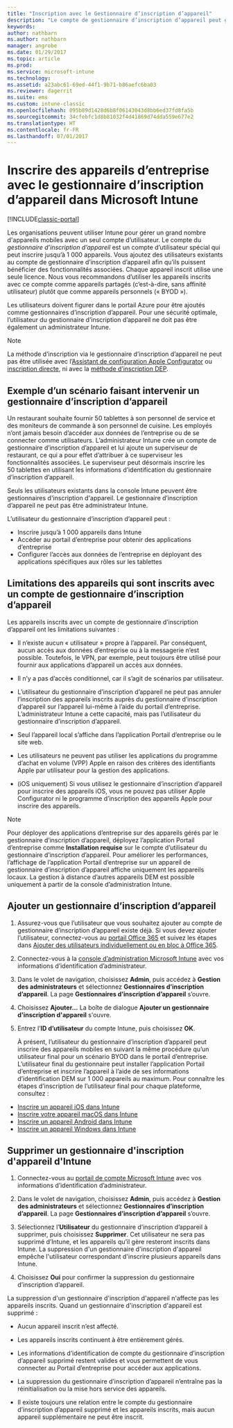 ```yaml
---
title: "Inscription avec le Gestionnaire d’inscription d’appareil"
description: "Le compte de gestionnaire d’inscription d’appareil peut gérer un grand nombre d’appareils mobiles d’entreprise partagés avec un seul compte d’utilisateur."
keywords: 
author: nathbarn
ms.author: nathbarn
manager: angrobe
ms.date: 01/29/2017
ms.topic: article
ms.prod: 
ms.service: microsoft-intune
ms.technology: 
ms.assetid: a23abc61-69ed-44f1-9b71-b86aefc6ba03
ms.reviewer: dagerrit
ms.suite: ems
ms.custom: intune-classic
ms.openlocfilehash: 095b89d1428d6b8f06143043d8bb6ed37fd8fa5b
ms.sourcegitcommit: 34cfebfc1d8b81032f4d41869d74dda559e677e2
ms.translationtype: HT
ms.contentlocale: fr-FR
ms.lasthandoff: 07/01/2017
---
```

# <a name="enroll-corporate-owned-devices-with-the-device-enrollment-manager-in-microsoft-intune"></a>Inscrire des appareils d’entreprise avec le gestionnaire d’inscription d’appareil dans Microsoft Intune

[!INCLUDE[classic-portal](../includes/classic-portal.md)]

Les organisations peuvent utiliser Intune pour gérer un grand nombre d'appareils mobiles avec un seul compte d’utilisateur. Le compte du *gestionnaire d’inscription d’appareil* est un compte d’utilisateur spécial qui peut inscrire jusqu’à 1 000 appareils. Vous ajoutez des utilisateurs existants au compte de gestionnaire d’inscription d’appareil afin qu’ils puissent bénéficier des fonctionnalités associées. Chaque appareil inscrit utilise une seule licence. Nous vous recommandons d’utiliser les appareils inscrits avec ce compte comme appareils partagés (c’est-à-dire, sans affinité utilisateur) plutôt que comme appareils personnels (« BYOD »).  

Les utilisateurs doivent figurer dans le portail Azure pour être ajoutés comme gestionnaires d’inscription d’appareil. Pour une sécurité optimale, l’utilisateur du gestionnaire d’inscription d’appareil ne doit pas être également un administrateur Intune.

>[!NOTE]
>La méthode d’inscription via le gestionnaire d’inscription d’appareil ne peut pas être utilisée avec l’[Assistant de configuration Apple Configurator](ios-setup-assistant-enrollment-in-microsoft-intune.md) ou [inscription directe](ios-direct-enrollment-in-microsoft-intune.md), ni avec la [méthode d’inscription DEP](ios-device-enrollment-program-in-microsoft-intune.md).

## <a name="example-of-a-device-enrollment-manager-scenario"></a>Exemple d’un scénario faisant intervenir un gestionnaire d’inscription d’appareil

Un restaurant souhaite fournir 50 tablettes à son personnel de service et des moniteurs de commande à son personnel de cuisine. Les employés n’ont jamais besoin d’accéder aux données de l’entreprise ou de se connecter comme utilisateurs. L’administrateur Intune crée un compte de gestionnaire d’inscription d’appareil et lui ajoute un superviseur de restaurant, ce qui a pour effet d’attribuer à ce superviseur les fonctionnalités associées. Le superviseur peut désormais inscrire les 50 tablettes en utilisant les informations d’identification du gestionnaire d’inscription d’appareil.

Seuls les utilisateurs existants dans la console Intune peuvent être gestionnaires d'inscription d'appareil. Le gestionnaire d’inscription d’appareil ne peut pas être administrateur Intune.

L’utilisateur du gestionnaire d’inscription d’appareil peut :

-   Inscrire jusqu’à 1 000 appareils dans Intune
-   Accéder au portail d’entreprise pour obtenir des applications d’entreprise
-   Configurer l’accès aux données de l’entreprise en déployant des applications spécifiques aux rôles sur les tablettes

## <a name="limitations-of-devices-that-are-enrolled-with-a-dem-account"></a>Limitations des appareils qui sont inscrits avec un compte de gestionnaire d’inscription d’appareil

Les appareils inscrits avec un compte de gestionnaire d’inscription d’appareil ont les limitations suivantes :

  - Il n’existe aucun « utilisateur » propre à l’appareil. Par conséquent, aucun accès aux données d’entreprise ou à la messagerie n’est possible. Toutefois, le VPN, par exemple, peut toujours être utilisé pour fournir aux applications d’appareil un accès aux données.

  - Il n’y a pas d’accès conditionnel, car il s’agit de scénarios par utilisateur.

  - L’utilisateur du gestionnaire d’inscription d’appareil ne peut pas annuler l’inscription des appareils inscrits auprès du gestionnaire d’inscription d’appareil sur l’appareil lui-même à l’aide du portail d’entreprise. L’administrateur Intune a cette capacité, mais pas l’utilisateur du gestionnaire d’inscription d’appareil.

  - Seul l’appareil local s’affiche dans l’application Portail d’entreprise ou le site web.

  - Les utilisateurs ne peuvent pas utiliser les applications du programme d’achat en volume (VPP) Apple en raison des critères des identifiants Apple par utilisateur pour la gestion des applications.

  - (iOS uniquement) Si vous utilisez le gestionnaire d’inscription d’appareil pour inscrire des appareils iOS, vous ne pouvez pas utiliser Apple Configurator ni le programme d’inscription des appareils Apple pour inscrire des appareils.

> [!NOTE]
> Pour déployer des applications d’entreprise sur des appareils gérés par le gestionnaire d’inscription d’appareil, déployez l’application Portail d’entreprise comme **Installation requise** sur le compte d’utilisateur du gestionnaire d’inscription d’appareil.
> Pour améliorer les performances, l’affichage de l’application Portail d’entreprise sur un appareil de gestionnaire d’inscription d’appareil affiche uniquement les appareils locaux. La gestion à distance d’autres appareils DEM est possible uniquement à partir de la console d’administration Intune.


## <a name="add-a-device-enrollment-manager"></a>Ajouter un gestionnaire d’inscription d’appareil

1.  Assurez-vous que l’utilisateur que vous souhaitez ajouter au compte de gestionnaire d’inscription d’appareil existe déjà. Si vous devez ajouter l’utilisateur, connectez-vous au [portail Office 365](https://go.microsoft.com/fwlink/p/?LinkId=698854) et suivez les étapes dans [Ajouter des utilisateurs individuellement ou en bloc à Office 365](https://support.office.com/article/Add-users-individually-or-in-bulk-to-Office-365-Admin-Help-1970f7d6-03b5-442f-b385-5880b9c256ec).

2.  Connectez-vous à la [console d’administration Microsoft Intune](https://manage.microsoft.com) avec vos informations d’identification d’administrateur.

3.  Dans le volet de navigation, choisissez **Admin**, puis accédez à **Gestion des administrateurs** et sélectionnez **Gestionnaires d’inscription d’appareil**. La page **Gestionnaires d’inscription d’appareil** s’ouvre.

4.  Choisissez **Ajouter...** La boîte de dialogue **Ajouter un gestionnaire d'inscription d'appareil** s'ouvre.

5.  Entrez l’**ID d’utilisateur** du compte Intune, puis choisissez **OK**.

    À présent, l’utilisateur du gestionnaire d’inscription d’appareil peut inscrire des appareils mobiles en suivant la même procédure qu’un utilisateur final pour un scénario BYOD dans le portail d’entreprise. L’utilisateur final du gestionnaire peut installer l’application Portail d’entreprise et inscrire l’appareil à l’aide de ses informations d’identification DEM sur 1 000 appareils au maximum. Pour connaître les étapes d’inscription de l’utilisateur final pour chaque plateforme, consultez :

  - [Inscrire un appareil iOS dans Intune](https://docs.microsoft.com/intune-user-help/enroll-your-device-in-intune-ios)
  - [Inscrire votre appareil macOS dans Intune](https://docs.microsoft.com/intune-user-help/enroll-your-device-in-intune-macos)
  - [Inscrire un appareil Android dans Intune](https://docs.microsoft.com/intune-user-help/enroll-your-device-in-intune-android)
  - [Inscrire un appareil Windows dans Intune](https://docs.microsoft.com/intune-user-help/enroll-your-device-in-intune-windows)

## <a name="delete-a-device-enrollment-manager-from-intune"></a>Supprimer un gestionnaire d'inscription d'appareil d'Intune

1.  Connectez-vous au [portail de compte Microsoft Intune](https://manage.microsoft.com) avec vos informations d’identification d’administrateur.

2.  Dans le volet de navigation, choisissez **Admin**, puis accédez à **Gestion des administrateurs** et sélectionnez **Gestionnaires d’inscription d’appareil**. La page **Gestionnaires d’inscription d’appareil** s’ouvre.

3.  Sélectionnez l’**Utilisateur** du gestionnaire d’inscription d’appareil à supprimer, puis choisissez **Supprimer**. Cet utilisateur ne sera pas supprimé d’Intune, et les appareils qu’il gère resteront inscrits dans Intune. La suppression d'un gestionnaire d'inscription d'appareil empêche l'utilisateur correspondant d'inscrire plusieurs appareils dans Intune.

4.  Choisissez **Oui** pour confirmer la suppression du gestionnaire d’inscription d’appareil.

La suppression d'un gestionnaire d'inscription d'appareil n'affecte pas les appareils inscrits. Quand un gestionnaire d'inscription d'appareil est supprimé :

-   Aucun appareil inscrit n’est affecté.

-   Les appareils inscrits continuent à être entièrement gérés.

-   Les informations d’identification de compte du gestionnaire d’inscription d’appareil supprimé restent valides et vous permettent de vous connecter au Portail d’entreprise pour accéder aux applications.

-   La suppression du gestionnaire d’inscription d’appareil n’entraîne pas la réinitialisation ou la mise hors service des appareils.

-   Il existe toujours une relation entre le compte du gestionnaire d’inscription d’appareil supprimé et les appareils inscrits, mais aucun appareil supplémentaire ne peut être inscrit.
